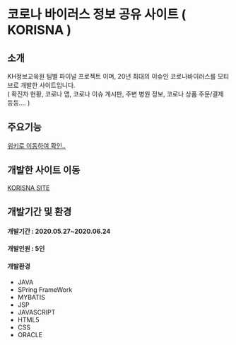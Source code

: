 # 코로나 바이러스 정보 공유 사이트 ( KORISNA )<br>
## 소개<br>
KH정보교육원 팀별 파이널 프로젝트 이며, 20년 최대의 이슈인 코로나바이러스를 모티브로 개발한 사이트입니다.<br>
( 확진자 현황, 코로나 맵, 코로나 이슈 게시판, 주변 병원 정보, 코로나 상품 주문/결제 등등.... )
## 주요기능<br>
 [위키로 이동하여 확인..](https://github.com/wjdkdtn7233/FinalProject_KORISNA/wiki)<br>
## 개발한 사이트 이동<br>
 [KORISNA SITE](https://www.korisna.site/)<br>
## 개발기간 및 환경<br>
#### 개발기간 : 2020.05.27~2020.06.24<br>
#### 개발인원 : 5인<br>
#### 개발환경<br>
  * JAVA<br>
  * SPring FrameWork<br>
  * MYBATIS<br>
  * JSP<br>
  * JAVASCRIPT<br>
  * HTML5<br>
  * CSS<br>
  * ORACLE<br>
  

